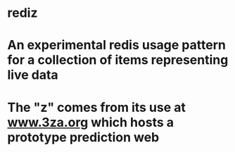 # rediz
# An experimental redis usage pattern for a collection of items representing live data
# The "z" comes from its use at www.3za.org which hosts a prototype prediction web
